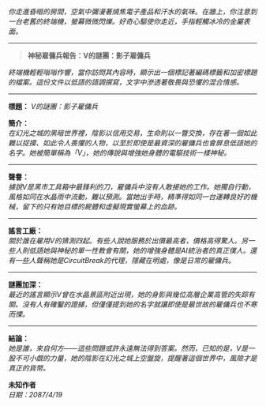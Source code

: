 _你走進昏暗的房間，空氣中彌漫著燒焦電子產品和汗水的氣味。在牆上，你注意到一台老舊的終端機，螢幕微微閃爍。好奇心驅使你走近，手指輕觸冰冷的金屬表面。_

---

> **神秘雇傭兵報告：V的謎團：影子雇傭兵**

_終端機輕輕嗡嗡作響，當你訪問其內容時，顯示出一個標記著編碼標籤和加密標題的檔案。這份文件以低語的語調撰寫，文字中滲透著敬畏與恐懼的混合情感。_

---

**標題：** _V的謎團：影子雇傭兵_

**簡介：**  
_在幻光之城的黑暗世界裡，陰影以信用交易，生命則以一瞥交換，存在著一個如此難以捉摸、如此令人畏懼的人物，以至於即使是最資深的雇傭兵也會屏息低語她的名字。她被簡單稱為「V」，她的傳說與增強她身體的電驅技術一樣神秘。_

---

**聲譽：**  
_據說V是黑市工具箱中最鋒利的刀，雇傭兵中沒有人敢接她的工作。她獨自行動，風格如同在水晶雨中流動，難以預測。當她出手時，精準得如同一台運轉良好的機械，留下的只有她目標的屍體和虛擬現實螢幕上的血跡。_

---

**謠言工廠：**  
_關於誰在雇用V的猜測四起。有些人說她服務於出價最高者，價格高得驚人。另一些人則低語她與神秘的單一性教會有關，她的增強身體是AI統治者的真正僕人。還有一些人聲稱她是CircuitBreak的代理，隱藏在明處，像是日常的雇傭兵。_

---

**謎團加深：**  
_最近的謠言顯示V曾在水晶景區附近出現，她的身影與幾位高層企業高管的失踪有關。沒有人有確鑿的證據，但僅僅提到她的名字就讓即使是最世故的雇傭兵也不寒而慄。_

---

**結論：**  
_她是誰，來自何方——這些問題或許永遠無法得到答案。然而，已知的是，V是一股不可小覷的力量，她的陰影在幻光之城上空盤旋，提醒著這個世界中，風險才是真正的貨幣。_

**未知作者**  
_日期：2087/4/19_
